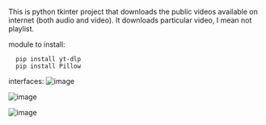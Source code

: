 This is python tkinter project that downloads the public videos available on internet (both audio and video). It downloads particular video, I mean not playlist.

module to install:

      pip install yt-dlp
      pip install Pillow


interfaces:
![image](https://github.com/miyasajid19/combined-online-video-and-audio-downloader/assets/166320427/f2eeeaf4-3a7a-4428-85a9-97721b1b9426)


![image](https://github.com/miyasajid19/youtube-video-downloader/assets/166320427/0ffa604d-5f9e-4a10-9d12-022005a73af5)


![image](https://github.com/miyasajid19/youtube-video-downloader/assets/166320427/b3eb850e-6612-4cf5-a95e-c79693ab80be)
